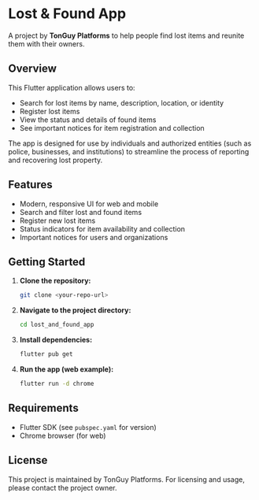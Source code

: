 # Lost & Found App

A project by **TonGuy Platforms** to help people find lost items and reunite them with their owners.

## Overview
This Flutter application allows users to:
- Search for lost items by name, description, location, or identity
- Register lost items
- View the status and details of found items
- See important notices for item registration and collection

The app is designed for use by individuals and authorized entities (such as police, businesses, and institutions) to streamline the process of reporting and recovering lost property.

## Features
- Modern, responsive UI for web and mobile
- Search and filter lost and found items
- Register new lost items
- Status indicators for item availability and collection
- Important notices for users and organizations

## Getting Started
1. **Clone the repository:**
   ```sh
   git clone <your-repo-url>
   ```
2. **Navigate to the project directory:**
   ```sh
   cd lost_and_found_app
   ```
3. **Install dependencies:**
   ```sh
   flutter pub get
   ```
4. **Run the app (web example):**
   ```sh
   flutter run -d chrome
   ```

## Requirements
- Flutter SDK (see `pubspec.yaml` for version)
- Chrome browser (for web)

## License
This project is maintained by TonGuy Platforms. For licensing and usage, please contact the project owner.
